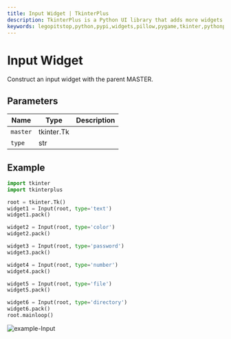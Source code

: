 ```yaml
---
title: Input Widget | TkinterPlus
description: TkinterPlus is a Python UI library that adds more widgets to Tkinter
keywords: legopitstop,python,pypi,widgets,pillow,pygame,tkinter,pythonpackage
---
```


# Input Widget

Construct an input widget with the parent MASTER.

## Parameters

| Name     | Type       | Description |
| -------- | ---------- | ----------- |
| `master` | tkinter.Tk |             |
| `type`   | str        |             |

## Example

```py
import tkinter
import tkinterplus

root = tkinter.Tk()
widget1 = Input(root, type='text')
widget1.pack()

widget2 = Input(root, type='color')
widget2.pack()

widget3 = Input(root, type='password')
widget3.pack()

widget4 = Input(root, type='number')
widget4.pack()

widget5 = Input(root, type='file')
widget5.pack()

widget6 = Input(root, type='directory')
widget6.pack()
root.mainloop()
```

![example-Input](/images/example-Input.png)
